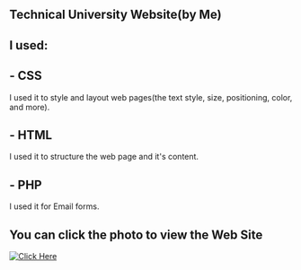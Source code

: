 ## Technical University Website(by Me)

## I used:

## - CSS
I used it to style and layout web pages(the text style, size, positioning, color, and more).
## - HTML
I used it to structure the web page and it's content.
## - PHP
I used it for Email forms.
## You can click the photo to view the Web Site
[<img alt="Click Here" src ="https://user-images.githubusercontent.com/109627707/192855638-195672e6-8464-4eda-ac39-711f7f571b24.png" />](https://replit.com/@Stan15321/Site#style.css)
